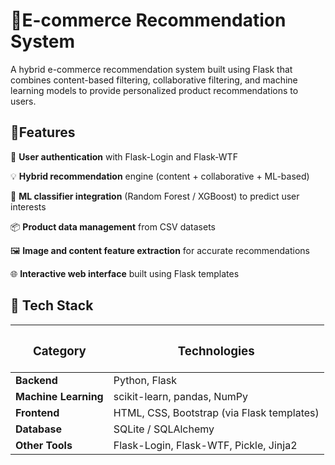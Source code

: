 <h1>🛒E-commerce Recommendation System</h1>

A hybrid e-commerce recommendation system built using Flask that combines content-based filtering, collaborative filtering, and machine learning models to provide personalized product recommendations to users.

<h2>🚀Features</h2>

🔐 **User authentication** with Flask-Login and Flask-WTF

💡 **Hybrid recommendation** engine (content + collaborative + ML-based)

🧠 **ML classifier integration** (Random Forest / XGBoost) to predict user interests

📦 **Product data management** from CSV datasets

🖼️ **Image and content feature extraction** for accurate recommendations

🌐 **Interactive web interface** built using Flask templates



<h2>🧰 Tech Stack </h2>

| <h3>Category</h3>     | <h3>Technologies</h3>                     |
| -------------------- | ------------------------------------------ |
| **Backend**          | Python, Flask                              |
| **Machine Learning** | scikit-learn, pandas, NumPy                |
| **Frontend**         | HTML, CSS, Bootstrap (via Flask templates) |
| **Database**         | SQLite / SQLAlchemy                        |
| **Other Tools**      | Flask-Login, Flask-WTF, Pickle, Jinja2     |
